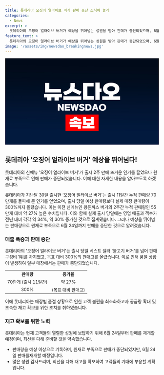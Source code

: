 ```yaml
---
title: 롯데리아 오징어 얼라이브 버거 판매 중단 소식에 놀라
categories:
  - News
excerpt: >
  롯데리아의 오징어 얼라이브 버거가 예상을 뛰어넘는 성원을 받아 판매가 중단되었으며, 6월 24일 재판매 예정이라 발표했다. 출시 당일 예상을 뛰어넘는 매출로 2주간 70만개 이상이 팔려나갔으며, 목표 대비 300%의 매출을 기록했다. 품절로 인해 일부 매장에서 중단된 상황이지만, 이로 인한 불편을 최소화하고자 공급량 확대 및 재고 확보에 힘쓰고 있다.
feature_text: >
  롯데리아의 오징어 얼라이브 버거가 예상을 뛰어넘는 성원을 받아 판매가 중단되었으며, 6월 24일 재판매 예정이라 발표했다. 출시 당일 예상을 뛰어넘는 매출로 2주간 70만개 이상이 팔려나갔으며, 목표 대비 300%의 매출을 기록했다. 품절로 인해 일부 매장에서 중단된 상황이지만, 이로 인한 불편을 최소화하고자 공급량 확대 및 재고 확보에 힘쓰고 있다.
image: '/assets/img/newsdao_breakingnews.jpg'
---
```


<p><img src="/assets/img/newsdao_breakingnews.jpg" alt="pcversion 속보" /></p>

<h2 data-ke-size="size26">롯데리아 '오징어 얼라이브 버거' 예상을 뛰어넘다!</h2>

<p>롯데리아의 신메뉴 '오징어 얼라이브 버거'가 출시 2주 만에 뜨거운 인기를 끌었으나 원재료 부족으로 인해 판매가 중단되었습니다. 이에 대한 자세한 내용을 알아보도록 하겠습니다.</p>

<p data-ke-size="size16">롯데리아가 지난달 30일 출시한 ‘오징어 얼라이브 버거’는 출시 11일간 누적 판매량 70만개를 돌파해 큰 인기를 얻었으며, 출시 당일 예상 판매량보다 실제 매장 판매량이 300%까지 올랐습니다. 이는 이전 신메뉴인 왕돈까스 버거의 2주간 누적 판매량인 55만개 대비 약 27% 높은 수치입니다. 이와 함께 실제 출시 당일에는 영업 매출과 객수가 전년 대비 각각 약 34%, 약 30% 증가한 것으로 집계됐습니다. 그러나 예상을 뛰어넘는 판매량으로 원재료 부족으로 6월 24일까지 판매를 중단한 것으로 알려졌습니다. </p>

<h3 data-ke-size="size24">매출 폭증과 판매 중단</h3>

<p>롯데리아의 '오징어 얼라이브 버거'는 출시 당일 베스트 셀러 '불고기 버거'를 넘어 판매 구성비 1위를 차지했고, 목표 대비 300%의 판매고를 올렸습니다. 이로 인해 품절 상황이 발생하여 일부 매장에서는 판매가 중단되었습니다.</p>

<table>
  <tr>
    <td style="text-align: center; height: 17px;"><b>판매량</b></td>
    <td style="text-align: center; height: 17px;"><b>증가율</b></td>
  </tr>
  <tr>
    <td style="text-align: center; height: 17px;">70만개 (출시 11일간)</td>
    <td style="text-align: center; height: 17px;">약 27%</td>
  </tr>
  <tr>
    <td style="text-align: center; height: 17px;">300%</td>
    <td style="text-align: center; height: 17px;">(목표 대비 판매고)</td>
  </tr>
</table>

<p data-ke-size="size16">이에 롯데리아는 매장별 품절 상황으로 인한 고객 불편을 최소화하고자 공급량 확대 및 조속한 재고 확보를 위한 조치를 취하였습니다.</p>

<h3 data-ke-size="size24">재고 확보를 위한 노력</h3>

<p>롯데리아는 현재 고객들의 열렬한 성원에 보답하기 위해 6월 24일부터 판매를 재개할 예정이며, 최선을 다해 준비할 것을 약속했습니다.</p>

<ul>
  <li>판매량을 예상 이상으로 기록하며, 원재료 부족으로 판매가 중단되었지만, 6월 24일 판매를재개할 예정입니다.</li>
  <li>많은 성원 감사드리며, 최선을 다해 재고를 확보하여 고객들의 기대에 부응할 계획입니다.</li>
</ul>

<p data-ke-size="size16">&nbsp;</p>

